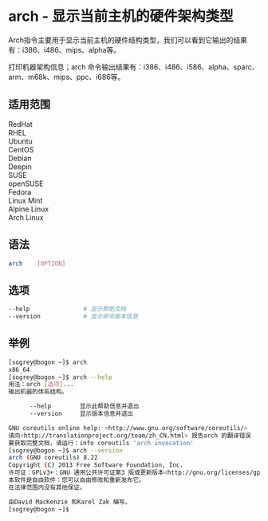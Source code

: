 # arch - 显示当前主机的硬件架构类型

Arch指令主要用于显示当前主机的硬件结构类型，我们可以看到它输出的结果有：i386、i486、mips、alpha等。

打印机器架构信息；arch 命令输出结果有：i386、i486、i586、alpha、sparc、arm、m68k、mips、ppc、i686等。

## 适用范围

<!-- <div class="svg linux">Linux</div> -->
<div class="svg redhat">RedHat</div>
<div class="svg rhel">RHEL</div>
<div class="svg ubuntu">Ubuntu</div>
<div class="svg centos">CentOS</div>
<div class="svg debian">Debian</div>
<div class="svg deepin">Deepin</div>
<div class="svg suse">SUSE</div>
<div class="svg opensuse">openSUSE</div>
<div class="svg fedora">Fedora</div>
<div class="svg linuxmint">Linux Mint</div>
<!-- <div class="svg mxlinux">MX Linux</div> -->
<div class="svg alpinelinux">Alpine Linux</div>
<div class="svg archlinux">Arch Linux</div>

## 语法

``` bash
arch    [OPTION]
```

## 选项

``` bash
--help               # 显示帮助文档
--version            # 显示命令版本信息
```
## 举例

``` bash
[sogrey@bogon ~]$ arch
x86_64
[sogrey@bogon ~]$ arch --help
用法：arch [选项]...
输出机器的体系结构。

      --help		显示此帮助信息并退出
      --version		显示版本信息并退出

GNU coreutils online help: <http://www.gnu.org/software/coreutils/>
请向<http://translationproject.org/team/zh_CN.html> 报告arch 的翻译错误
要获取完整文档，请运行：info coreutils 'arch invocation'
[sogrey@bogon ~]$ arch --version
arch (GNU coreutils) 8.22
Copyright (C) 2013 Free Software Foundation, Inc.
许可证：GPLv3+：GNU 通用公共许可证第3 版或更新版本<http://gnu.org/licenses/gpl.html>。
本软件是自由软件：您可以自由修改和重新发布它。
在法律范围内没有其他保证。

由David MacKenzie 和Karel Zak 编写。
[sogrey@bogon ~]$ 
```